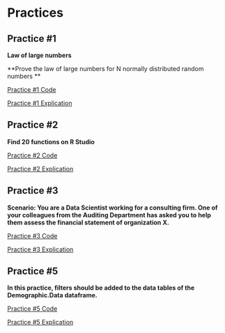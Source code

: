 # Practices
## Practice #1

**Law of large numbers**

**Prove the law of large numbers for N normally distributed random numbers  **

[Practice #1 Code](https://github.com/Marquez99/Data_Mining/blob/Unit_1/Practices/Practica%201.R)

[Practice #1 Explication](https://github.com/Marquez99/Data_Mining/blob/Unit_1/Practices/Practice%20%231.md)

## Practice #2
**Find 20 functions on R Studio**

[Practice #2 Code](https://github.com/Marquez99/Data_Mining/blob/Unit_1/Practices/Practica%202.R)

[Practice #2 Explication](https://github.com/Marquez99/Data_Mining/blob/Unit_1/Practices/Practice%20%232.md)

## Practice #3
**Scenario: You are a Data Scientist working for a consulting firm. One of your colleagues from the Auditing Department has asked you to help them assess the financial statement of organization X.**

[Practice #3 Code](https://github.com/Marquez99/Data_Mining/blob/Unit_1/Practices/Practica%203.R)

[Practice #3 Explication](https://github.com/Marquez99/Data_Mining/blob/Unit_1/Practices/Practice233.md)

## Practice #5
**In this practice, filters should be added to the data tables of the Demographic.Data dataframe.**

[Practice #5 Code](https://github.com/Marquez99/Data_Mining/blob/Unit_1/Practices/Practica%205.R)

[Practice #5 Explication](https://github.com/Marquez99/Data_Mining/blob/Unit_1/Practices/Practice%20%235.md)
